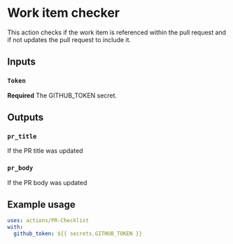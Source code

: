 # Work item checker

This action checks if the work item is referenced within the pull request and if not updates the pull request to include it. 

## Inputs

### `Token`

**Required** The GITHUB_TOKEN secret.

## Outputs

### `pr_title`

If the PR title was updated

### `pr_body`

If the PR body was updated

## Example usage

```yaml
uses: actions/PR-Checklist
with:
  github_token: ${{ secrets.GITHUB_TOKEN }}
```
